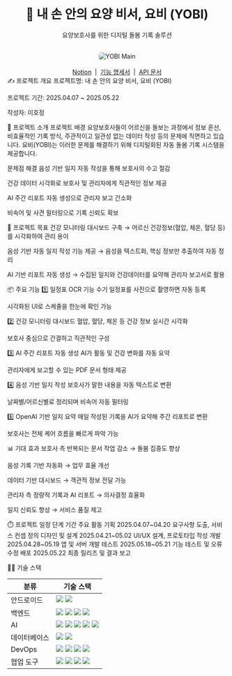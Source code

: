 <div align="center"> <h1>🤖 내 손 안의 요양 비서, 요비 (YOBI)</h1> <p>요양보호사를 위한 디지털 돌봄 기록 솔루션</p> </div> <br/> <div align="center"> <!-- 프로젝트 대표 이미지 --> <img src="./assets/image/yobi_intro.jpg" alt="YOBI Main" style="border-radius: 5px;"/> </div> <br/> <div align="center"> <a href="#">Notion</a> &nbsp;|&nbsp; <a href="#">기능 명세서</a> &nbsp;|&nbsp; <a href="#">API 문서</a> </div>
✍️ 프로젝트 개요
프로젝트명: 내 손 안의 요양 비서, 요비 (YOBI)

프로젝트 기간: 2025.04.07 ~ 2025.05.22

작성자: 이호정

🧠 프로젝트 소개
프로젝트 배경
요양보호사들이 어르신을 돌보는 과정에서 정보 혼선, 비효율적인 기록 방식, 주관적이고 일관성 없는 데이터 작성 등의 문제에 직면하고 있습니다.
요비(YOBI)는 이러한 문제를 해결하기 위해 디지털화된 자동 돌봄 기록 시스템을 제공합니다.

문제점 해결
음성 기반 일지 자동 작성을 통해 보호사의 수고 절감

건강 데이터 시각화로 보호사 및 관리자에게 직관적인 정보 제공

AI 주간 리포트 자동 생성으로 관리자 보고 간소화

비속어 및 사견 필터링으로 기록 신뢰도 확보

🚀 프로젝트 목표
건강 모니터링 대시보드 구축
→ 어르신 건강정보(혈압, 체온, 혈당 등)를 시각화하여 관리 용이

음성 기반 자동 일지 작성 기능 제공
→ 음성을 텍스트화, 핵심 정보만 추출하여 자동 정리

AI 기반 리포트 자동 생성
→ 수집된 일지와 건강데이터를 요약해 관리자 보고서로 활용

📦 주요 기능
1️⃣ 일정표 OCR 기능
수기 일정표를 사진으로 촬영하면 자동 등록

시각화된 UI로 스케줄을 한눈에 확인 가능

2️⃣ 건강 모니터링 대시보드
혈압, 혈당, 체온 등 건강 정보 실시간 시각화

보호사 중심으로 간결하고 직관적인 구성

3️⃣ AI 주간 리포트 자동 생성
AI가 활동 및 건강 변화를 자동 요약

관리자에게 보고할 수 있는 PDF 문서 형태 제공

4️⃣ 음성 기반 일지 작성
보호사가 말한 내용을 자동 텍스트로 변환

날짜별/어르신별로 정리되며 비속어 자동 필터링

5️⃣ OpenAI 기반 일지 요약
매일 작성된 기록을 AI가 요약해 주간 리포트로 변환

보호사는 전체 케어 흐름을 빠르게 파악 가능

📊 기대 효과
보호사 측
반복되는 문서 작업 감소 → 돌봄 집중도 향상

음성 기록 기반 자동화 → 업무 효율 개선

데이터 기반 대시보드 → 객관적 정보 전달 가능

관리자 측
정량적 기록과 AI 리포트 → 의사결정 효율화

일지 신뢰도 향상 → 서비스 품질 제고

⏱️ 프로젝트 일정
단계	기간	주요 활동
기획	2025.04.07~04.20	요구사항 도출, 서비스 컨셉 정의
디자인 및 설계	2025.04.21~05.02	UI/UX 설계, 프로토타입 작성
개발	2025.04.28~05.19	앱 및 서버 개발
테스트	2025.05.18~05.21	기능 테스트 및 오류 수정
배포	2025.05.22	최종 릴리즈 및 결과 보고

🧑‍💻 기술 스택
<table> <thead> <tr> <th>분류</th> <th>기술 스택</th> </tr> </thead> <tbody> <tr> <td>안드로이드</td> <td> <img src="https://img.shields.io/badge/Kotlin-7F52FF?style=flat&logo=Kotlin&logoColor=white"/> <img src="https://img.shields.io/badge/Android%20Studio-3DDC84?style=flat&logo=android-studio&logoColor=white"/> </td> </tr> <tr> <td>백엔드</td> <td> <img src="https://img.shields.io/badge/Java-007396?style=flat&logo=java&logoColor=white"/> <img src="https://img.shields.io/badge/Spring_Boot-6DB33F?style=flat&logo=spring-boot&logoColor=white"/> <img src="https://img.shields.io/badge/Spring_JPA-59666C?style=flat&logo=spring&logoColor=white"/> <img src="https://img.shields.io/badge/FastAPI-009688?style=flat&logo=fastapi&logoColor=white"/> </td> </tr> <tr> <td>AI</td> <td> <img src="https://img.shields.io/badge/Python-3776AB?style=flat&logo=python&logoColor=white"/> <img src="https://img.shields.io/badge/PyTorch-EE4C2C?style=flat&logo=pytorch&logoColor=white"/> <img src="https://img.shields.io/badge/TensorFlow-FF6F00?style=flat&logo=tensorflow&logoColor=white"/> <img src="https://img.shields.io/badge/Mistral_AI-000000?style=flat&logo=apacheairflow&logoColor=white"/> <img src="https://img.shields.io/badge/LoRA-7952B3?style=flat&logo=ai&logoColor=white"/> </td> </tr> <tr> <td>데이터베이스</td> <td> <img src="https://img.shields.io/badge/PostgreSQL-4169E1?style=flat&logo=postgresql&logoColor=white"/> <img src="https://img.shields.io/badge/Redis-DC382D?style=flat&logo=redis&logoColor=white"/> </td> </tr> <tr> <td>DevOps</td> <td> <img src="https://img.shields.io/badge/Docker-2496ED?style=flat&logo=docker&logoColor=white"/> <img src="https://img.shields.io/badge/Docker_Compose-0899CD?style=flat&logo=docker&logoColor=white"/> <img src="https://img.shields.io/badge/Jenkins-D24939?style=flat&logo=jenkins&logoColor=white"/> <img src="https://img.shields.io/badge/AWS_EC2-FF9900?style=flat&logo=amazon-aws&logoColor=white"/> </td> </tr> <tr> <td>협업 도구</td> <td> <img src="https://img.shields.io/badge/GitLab-FC6D26?style=flat&logo=gitlab&logoColor=white"/> <img src="https://img.shields.io/badge/GitHub-181717?style=flat&logo=github&logoColor=white"/> <img src="https://img.shields.io/badge/Notion-000000?style=flat&logo=notion&logoColor=white"/> <img src="https://img.shields.io/badge/Jira-0052CC?style=flat&logo=jira&logoColor=white"/> </td> </tr> </tbody> </table>
